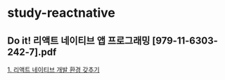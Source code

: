 # study-reactnative

## Do it! 리액트 네이티브 앱 프로그래밍 [979-11-6303-242-7].pdf
[1. 리액트 네이티브 개발 환경 갖추기](https://onedrive.live.com/?cid=CCBE0FF733163886&id=CCBE0FF733163886%21244789&parId=CCBE0FF733163886%21212226&o=OneUp)